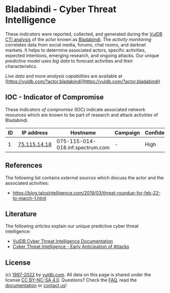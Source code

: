 # Bladabindi - Cyber Threat Intelligence

These _indicators_ were reported, collected, and generated during the [VulDB CTI analysis](https://vuldb.com/?kb.cti) of the actor known as [Bladabindi](https://vuldb.com/?actor.bladabindi). The _activity monitoring_ correlates data from social media, forums, chat rooms, and darknet markets. It helps to determine associated actors, specific activities, expected intentions, emerging research, and ongoing attacks. Our unique _predictive model_ uses _big data_ to forecast activities and their characteristics.

_Live data_ and more _analysis capabilities_ are available at [https://vuldb.com/?actor.bladabindi](https://vuldb.com/?actor.bladabindi)

## IOC - Indicator of Compromise

These _indicators of compromise_ (IOC) indicate associated network resources which are known to be part of research and attack activities of Bladabindi.

ID | IP address | Hostname | Campaign | Confidence
-- | ---------- | -------- | -------- | ----------
1 | [75.115.14.18](https://vuldb.com/?ip.75.115.14.18) | 075-115-014-018.inf.spectrum.com | - | High

## References

The following list contains _external sources_ which discuss the actor and the associated activities:

* https://blog.talosintelligence.com/2019/03/threat-roundup-for-feb-22-to-march-1.html

## Literature

The following _articles_ explain our unique predictive cyber threat intelligence:

* [VulDB Cyber Threat Intelligence Documentation](https://vuldb.com/?kb.cti)
* [Cyber Threat Intelligence - Early Anticipation of Attacks](https://www.scip.ch/en/?labs.20201022)

## License

(c) [1997-2022](https://vuldb.com/?kb.changelog) by [vuldb.com](https://vuldb.com/?kb.about). All data on this page is shared under the license [CC BY-NC-SA 4.0](https://creativecommons.org/licenses/by-nc-sa/4.0/). Questions? Check the [FAQ](https://vuldb.com/?kb.faq), read the [documentation](https://vuldb.com/?kb) or [contact us](https://vuldb.com/?contact)!
